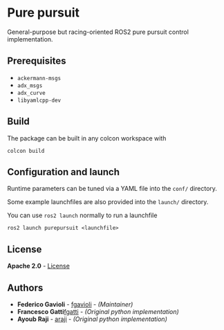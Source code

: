 # Pure pursuit
General-purpose but racing-oriented ROS2 pure pursuit control implementation.

## Prerequisites
- `ackermann-msgs`
- `adx_msgs`
- `adx_curve`
- `libyamlcpp-dev`

## Build
The package can be built in any colcon workspace with
```
colcon build
```

## Configuration and launch
Runtime parameters can be tuned via a YAML file into the `conf/` directory.

Some example launchfiles are also provided into the `launch/` directory.

You can use `ros2 launch` normally to run a launchfile
```
ros2 launch purepursuit <launchfile>
```

## License
**Apache 2.0** - [License](https://opensource.org/licenses/Apache-2.0)

## Authors
* **Federico Gavioli** - [fgavioli](https://git.hipert.unimore.it/fgavioli) - _(Maintainer)_
* **Francesco Gatti**[fgatti](https://git.hipert.unimore.it/fgatti) - _(Original python implementation)_
* **Ayoub Raji** - [araji](https://git.hipert.unimore.it/araji) - _(Original python implementation)_